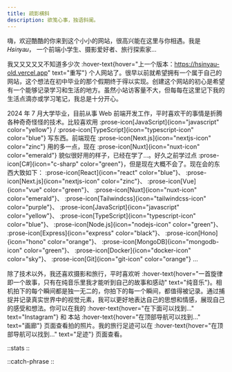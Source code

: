 ```yaml
---
title: 疏影横斜
description: 欲笺心事，独语斜阑。
---
```


嗨，欢迎酷酷的你来到这个小小的网站，很高兴能在这里与你相遇。我是 𝐻𝑠𝑖𝑛𝑦𝑎𝑢， 一个前端小学生、摄影爱好者、旅行探索家...

我又又又又又不知道多少次 :hover-text{hover="上一个版本：https://hsinyau-old.vercel.app" text="重写"} 个人网站了。很早以前就希望拥有一个属于自己的网站，这个想法在初中毕业的那个假期终于得以实现。创建这个网站的初心是希望有一个能够记录学习和生活的地方。虽然小站访客量不大，但每每在这里记下我的生活点滴亦或学习笔记，我总是十分开心。

2024 年 7 月大学毕业，目前从事 Web 前端开发工作，平时喜欢干的事情是折腾各种奇奇怪怪的技术。比较喜欢用 :prose-icon[JavaScript]{icon="javascript" color="yellow"} / :prose-icon[TypeScript]{icon="typescript-icon" color="blue"} 写东西。前端现在 :prose-icon[Next.js]{icon="nextjs-icon" color="zinc"} 用的多一点，现在 :prose-icon[Nuxt]{icon="nuxt-icon" color="emerald"} 貌似很好用的样子，已经在学了...。好久之前学过点 :prose-icon[C#]{icon="c-sharp" color="green"}，但是现在大概不会了。现在会的东西大致如下：
:prose-icon[React]{icon="react" color="blue"}、
:prose-icon[Next.js]{icon="nextjs-icon" color="zinc"}、
:prose-icon[Vue]{icon="vue" color="green"}、
:prose-icon[Nuxt]{icon="nuxt-icon" color="emerald"}、
:prose-icon[Tailwindcss]{icon="tailwindcss-icon" color="purple"}、
:prose-icon[JavaScript]{icon="javascript" color="yellow"}、
:prose-icon[TypeScript]{icon="typescript-icon" color="blue"}、
:prose-icon[Node.js]{icon="nodejs-icon" color="green"}、
:prose-icon[Express]{icon="express" color="black"}、
:prose-icon[Hono]{icon="hono" color="orange"}、
:prose-icon[MongoDB]{icon="mongodb-icon" color="green"}、
:prose-icon[Docker]{icon="docker-icon" color="sky"}、
:prose-icon[Git]{icon="git-icon" color="orange"} ...

除了技术以外，我还喜欢摄影和旅行，平时喜欢听 :hover-text{hover="一首旋律即一个故事，只有在纯音乐里我才能听到自己的故事和感动" text="纯音乐"}。相机拍下的每个瞬间都是独一无二的，你拍下的每一个瞬间，都值得被记录。通过捕捉并记录真实世界中的视觉元素，我可以更好地表达自己的思想和情感，展现自己的感受和想法。你可以在我的 :hover-text{hover="在下面可以找到..." text="Instagram"} 和 本站 :hover-text{hover="在顶部导航可以找到..." text="画廊"} 页面查看拍的照片。我的旅行足迹可以在 :hover-text{hover="在顶部导航可以找到..." text="足迹"} 页面查看。

::stats
::

::catch-phrase
::
